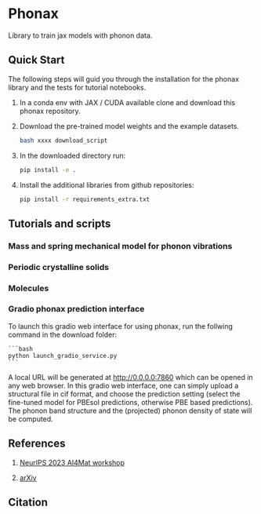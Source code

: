 # Phonax

Library to train jax models with phonon data.


## Quick Start

The following steps will guid you through the installation for the phonax library and the tests for tutorial notebooks.

1. In a conda env with JAX / CUDA available clone and download this phonax repository.

2. Download the pre-trained model weights and the example datasets.
    ```bash
    bash xxxx download_script
    ```

3. In the downloaded directory run:
    ```bash
    pip install -e .
    ```
4. Install the additional libraries from github repositories:
    ```bash
    pip install -r requirements_extra.txt
    ```




## Tutorials and scripts

### Mass and spring mechanical model for phonon vibrations


### Periodic crystalline solids


### Molecules

### Gradio phonax prediction interface


To launch this gradio web interface for using phonax, run the follwing command in the download folder:

    ```bash
    python launch_gradio_service.py
    ``` 

A local URL will be generated at http://0.0.0.0:7860 which can be opened in any web browser.
In this gradio web interface, one can simply upload a structural file in cif format, and choose the prediction setting (select the fine-tuned model for PBEsol predictions, otherwise PBE based predictions).
The phonon band structure and the (projected) phonon density of state will be computed.

## References

1. [NeurIPS 2023 AI4Mat workshop](https://openreview.net/forum?id=xxyHjer00Y)

2. [arXiv](https://arxiv.org/)

## Citation


